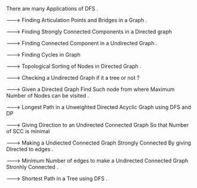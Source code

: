 There are many Applications of DFS .

---> Finding Articulation Points and Bridges in a Graph .

---> Finding Strongly Connected Components in a Directed graph

---> Finding Connected Component in a Undirected Graph .

---> Finding Cycles in Graph 

---> Topological Sorting of Nodes in Directed Graph .

---> Checking a Undirected Graph if it a tree or not ?

---> Given a Directed Graph Find Such node from where 
    Maximum Number of Nodes can be visited .
	
---> Longest Path in a Unweighted Directed Acyclic Graph
     using DFS and DP
	 
---> Giving Direction to an Undirected Connected Graph So that
    Number of SCC is minimal
	
---> Making a Undiected Connected Graph Strongly Connected By
     giving DIrected to edges .
	 
---> Minimum Number of edges to make a Undirected Connected Graph Stronhly Connected .

---> Shortest Path in a Tree using DFS .
